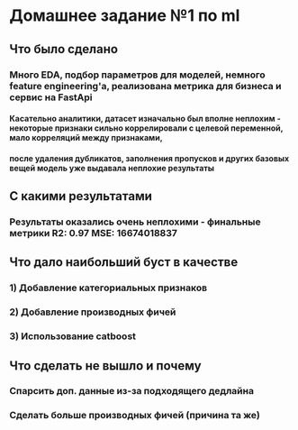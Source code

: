 # Домашнее задание №1 по ml
## Что было сделано
### Много EDA, подбор параметров для моделей, немного feature engineering'a, реализована метрика для бизнеса и сервис на FastApi
#### Касательно аналитики, датасет изначально был вполне неплохим - некоторые признаки сильно коррелировали с целевой переменной, мало корреляций между признаками,
#### после удаления дубликатов, заполнения пропусков и других базовых вещей модель уже выдавала неплохие результаты
## С какими результатами
### Результаты оказались очень неплохими - финальные метрики R2: 0.97 MSE: 16674018837
## Что дало наибольший буст в качестве
### 1) Добавление категориальных признаков
### 2) Добавление производных фичей
### 3) Использование catboost
## Что сделать не вышло и почему
### Спарсить доп. данные из-за подходящего дедлайна
### Сделать больше производных фичей (причина та же) 
